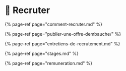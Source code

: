 # 🎯 Recruter

{% page-ref page="comment-recruter.md" %}

{% page-ref page="publier-une-offre-dembauche/" %}

{% page-ref page="entretiens-de-recrutement.md" %}

{% page-ref page="stages.md" %}

{% page-ref page="remuneration.md" %}





